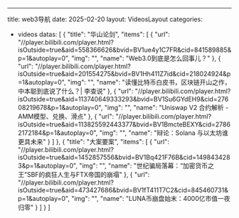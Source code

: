 ---
title: web3导航
date: 2025-02-20
layout: VideosLayout
categories:
 - videos
datas: [
  {
    "title": "华山论剑",
    "items": [
      {
        "url": "//player.bilibili.com/player.html?isOutside=true&aid=558366626&bvid=BV1ue4y1C7FR&cid=841589885&p=1&autoplay=0",
        "img": "",
        "name": "Web3.0到底是怎么回事儿？"
      },
      {
        "url": "//player.bilibili.com/player.html?isOutside=true&aid=201554275&bvid=BV1Hh411Z7id&cid=218024924&p=1&autoplay=0",
        "img": "",
        "name": "读懂比特币白皮书，区块链开山之作，中本聪到底说了什么？| 李查说"
      },
      {
        "url": "//player.bilibili.com/player.html?isOutside=true&aid=113740649333293&bvid=BV1Su6GYdEH9&cid=27608219678&p=1&autoplay=0",
        "img": "",
        "name": "Uniswap V2 合约解析 - AMM模型、兑换、滑点"
      },
      {
        "url": "//player.bilibili.com/player.html?isOutside=true&aid=113825592443377&bvid=BV1BmcteBEXY&cid=27862172184&p=1&autoplay=0",
        "img": "",
        "name": "辩论：Solana 与以太坊谁更具未来"
      }
    ]
  },
  {
    "title": "大案要案",
    "items": [
      {
        "url": "//player.bilibili.com/player.html?isOutside=true&aid=1452857556&bvid=BV1Bq421F76B&cid=1498434283&p=1&autoplay=0",
        "img": "",
        "name": "世纪骗局落幕：“加密货币之王”SBF的疯狂人生与FTX帝国的崩塌"
      },
      {
        "url": "//player.bilibili.com/player.html?isOutside=true&aid=473427686&bvid=BV1fT411T7C2&cid=845460731&p=1&autoplay=0",
        "img": "",
        "name": "LUNA币崩盘始末：4000亿市值一夜归零"
      }
    ]
  }
]